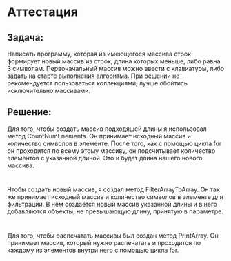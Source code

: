# Аттестация

## Задача: 
Написать программу, которая из имеющегося массива строк формирует новый массив из строк, длина которых меньше, либо равна 3 символам. Первоначальный массив можно ввести с клавиатуры, либо задать на старте выполнения алгоритма. При решении не рекомендуется пользоваться коллекциями, лучше обойтись исключительно массивами.
## Решение:
Для того, чтобы создать массив подходящей длины я использовал метод CountNumEnements.
Он принимает исходный массив и количество символов в элементе. После того, как с помощью цикла for он проходится по всему этому массиву, он подсчитывает количество элементов с указанной длиной. Это и будет длина нашего нового массива.
#
Чтобы создать новый массив, я создал метод FilterArrayToArray. Он так же принимает исходный массив и количество символов в элементе для фильтрации.
В нём создаётся новый массив указанной длины и в него добавляются объекты, не превышающую длину, принятую в параметре.
#
Для того, чтобы распечатать массивы был создан метод PrintArray. Он принимает массив, который нужно распечатать и проходится по каждому из элементов внутри него с помощью цикла for.